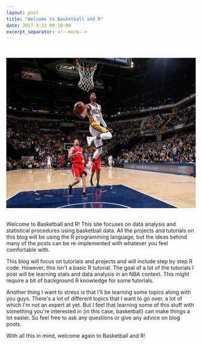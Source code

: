 ```yaml
---
layout: post
title: "Welcome to Basketball and R"
date: 2017-3-23 00:10:00
excerpt_separator: <!--more-->
---
```




<br><center><img src="/images/pg.jpg" width="650" height="400"></center><br>


Welcome to Basketball and R! This site focuses on data analysis and
statistical procedures using basketball data. <!--more--> All the projects and
tutorials on this blog will be using the R programming language, but the
ideas behind many of the posts can be re-implemented with whatever you
feel comfortable with.

This blog will focus on tutorials and projects and will include step by
step R code. However, this isn't a basic R tutorial. The goal of a lot
of the tutorials I post will be learning stats and data analysis in an
NBA context. This might require a bit of background R knowledge for some
tutorials.

Another thing I want to stress is that I'll be learning some topics
along with you guys. There's a lot of different topics that I want to go
over, a lot of which I'm not an expert at yet. But I feel that learning
some of this stuff with something you're interested in (in this case,
basketball) can make things a lot easier. So feel free to ask any
questions or give any advice on blog posts.

With all this in mind, welcome again to Basketball and R!
